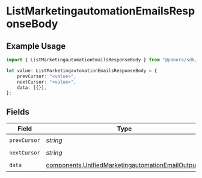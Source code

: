 # ListMarketingautomationEmailsResponseBody

## Example Usage

```typescript
import { ListMarketingautomationEmailsResponseBody } from "@panora/sdk/models/operations";

let value: ListMarketingautomationEmailsResponseBody = {
    prevCursor: "<value>",
    nextCursor: "<value>",
    data: [{}],
};
```

## Fields

| Field                                                                                                                  | Type                                                                                                                   | Required                                                                                                               | Description                                                                                                            |
| ---------------------------------------------------------------------------------------------------------------------- | ---------------------------------------------------------------------------------------------------------------------- | ---------------------------------------------------------------------------------------------------------------------- | ---------------------------------------------------------------------------------------------------------------------- |
| `prevCursor`                                                                                                           | *string*                                                                                                               | :heavy_check_mark:                                                                                                     | N/A                                                                                                                    |
| `nextCursor`                                                                                                           | *string*                                                                                                               | :heavy_check_mark:                                                                                                     | N/A                                                                                                                    |
| `data`                                                                                                                 | [components.UnifiedMarketingautomationEmailOutput](../../models/components/unifiedmarketingautomationemailoutput.md)[] | :heavy_check_mark:                                                                                                     | N/A                                                                                                                    |